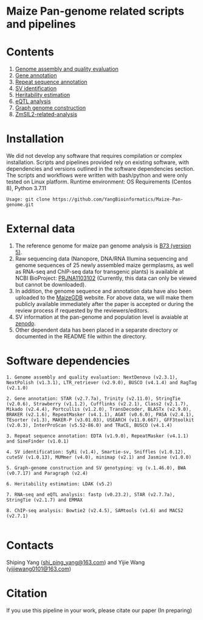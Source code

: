 # Maize Pan-genome related scripts and pipelines
# Contents
1. [Genome assembly and quality evaluation](genome-assembly/README.md)
2. [Gene annotation](gene-prediction/README.md)
3. [Repeat sequence annotation](TE-annotation/README.md)
4. [SV identification](SV-identification-genotyping/README.md)
5. [Heritability estimation](heritability-estimation/README.md)
6. [eQTL analysis](eQTL-analysis/README.md)
7. [Graph genome construction](graph-genome-construction)
8. [ZmSIL2-related-analysis](ZmSIL2-related-analysis)
# Installation
We did not develop any software that requires compilation or complex installation. Scripts and pipelines provided rely on existing software, with dependencies and versions outlined in the software dependencies section.
The scripts and workflows were written with bash/python and were only tested on Linux platform.
Runtime environment: OS Requirements (Centos 8), Python 3.7.11
```
Usage: git clone https://github.com/YangBioinformatics/Maize-Pan-genome.git
```
# External data
1. The reference genome for maize pan genome analysis is [B73 (version 5)](https://download.maizegdb.org/Zm-B73-REFERENCE-NAM-5.0/).
2. Raw sequencing data (Nanopore, DNA/RNA Illumina sequencing and genome sequences of 25 newly assembled maize germplasms, as well as RNA-seq and ChIP-seq data for transgenic plants) is available at NCBI BioProject: [PRJNA1103102](https://dataview.ncbi.nlm.nih.gov/object/PRJNA1103102?reviewer=lh8b609gr4nu5763dvvqduask8) (Currently, this data can only be viewed but cannot be downloaded). 
3. In addition, the genome sequence and annotation data have also been uploaded to the [MaizeGDB](https://www.maizegdb.org/) website. For above data, we will make them publicly available immediately after the paper is accepted or during the review process if requested by the reviewers/editors. 
4. SV information at the pan-genome and population level is avaiable at [zenodo](https://zenodo.org/records/14736924).
5. Other dependent data has been placed in a separate directory or documented in the README file within the directory.

# Software dependencies
```
1. Genome assembly and quality evaluation: NextDenovo (v2.3.1), NextPolish (v1.3.1), LTR_retriever (v2.9.0), BUSCO (v4.1.4) and RagTag (v2.1.0)

2. Gene annotation: STAR (v2.7.7a), Trinity (v2.11.0), StringTie (v2.0.6), Strawberry (v1.1.2), Cufflinks (v2.2.1), Class2 (v2.1.7), Mikado (v2.4.4), Portcullis (v1.2.0), TransDecoder, BLASTx (v2.9.0), BRAKER (v2.1.6), RepeatMasker (v4.1.1), AGAT (v0.6.0), PASA (v2.4.1), TEsorter (v1.3), MAKER-P (v3.01.03), USEARCH (v11.0.667), GFF3toolkit (v2.0.3), InterProScan (v5.52-86.0) and TRaCE, BUSCO (v4.1.4)
 
3. Repeat sequence annotation: EDTA (v1.9.0), RepeatMasker (v4.1.1) and SineFinder (v1.0.1)
 
4. SV identification: SyRi (v1.4), Smartie-sv, Sniffles (v1.0.12), cuteSV (v1.0.13), MUMmer (v4.0), minimap (v2.1) and Jasmine (v1.0.0)
 
5. Graph-genome construction and SV genotyping: vg (v.1.46.0), BWA (v0.7.17) and Paragraph (v2.4) 
 
6. Heritability estimation: LDAK (v5.2)

7. RNA-seq and eQTL analysis: fastp (v0.23.2), STAR (v2.7.7a), StringTie (v2.1.7) and EMMAX 

8. ChIP-seq analysis: Bowtie2 (v2.4.5), SAMtools (v1.6) and MACS2 (v2.7.1)
 
```
# Contacts
Shiping Yang (shi_ping_yang@163.com) and Yijie Wang (yijiewang0101@163.com)

# Citation
If you use this pipeline in your work, please citate our paper (In preparing)